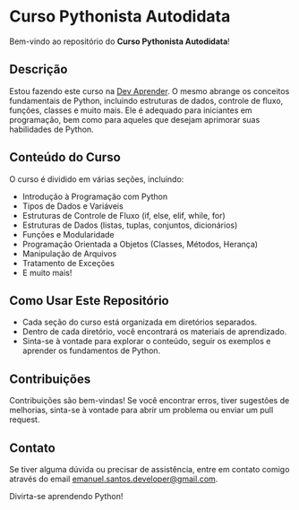 # Curso Pythonista Autodidata

Bem-vindo ao repositório do **Curso Pythonista Autodidata**! 

## Descrição

Estou fazendo este curso na [Dev Aprender](https://devaprender.com/). O mesmo abrange os conceitos fundamentais de Python, incluindo estruturas de dados, controle de fluxo, funções, classes e muito mais. Ele é adequado para iniciantes em programação, bem como para aqueles que desejam aprimorar suas habilidades de Python.

## Conteúdo do Curso

O curso é dividido em várias seções, incluindo:

- Introdução à Programação com Python
- Tipos de Dados e Variáveis
- Estruturas de Controle de Fluxo (if, else, elif, while, for)
- Estruturas de Dados (listas, tuplas, conjuntos, dicionários)
- Funções e Modularidade
- Programação Orientada a Objetos (Classes, Métodos, Herança)
- Manipulação de Arquivos
- Tratamento de Exceções
- E muito mais!

## Como Usar Este Repositório

- Cada seção do curso está organizada em diretórios separados.
- Dentro de cada diretório, você encontrará os materiais de aprendizado.
- Sinta-se à vontade para explorar o conteúdo, seguir os exemplos e aprender os fundamentos de Python.

## Contribuições

Contribuições são bem-vindas! Se você encontrar erros, tiver sugestões de melhorias, sinta-se à vontade para abrir um problema ou enviar um pull request.

## Contato

Se tiver alguma dúvida ou precisar de assistência, entre em contato comigo através do email [emanuel.santos.developer@gmail.com](mailto:emanuel.santos.developer@gmail.com).

Divirta-se aprendendo Python!